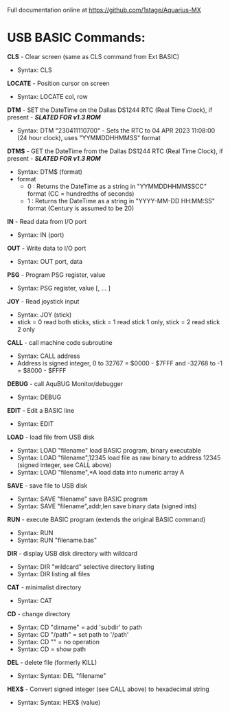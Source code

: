 Full documentation online at https://github.com/1stage/Aquarius-MX

# USB BASIC Commands: #

**CLS**    - Clear screen (same as CLS command from Ext BASIC)
 - Syntax: CLS <no arguments>

**LOCATE** - Position cursor on screen
 - Syntax: LOCATE col, row

**DTM** - SET the DateTime on the Dallas DS1244 RTC (Real Time Clock), if present - ***SLATED FOR v1.3 ROM***
 - Syntax: DTM "230411110700" - Sets the RTC to 04 APR 2023 11:08:00 (24 hour clock), uses "YYMMDDHHMMSS" format

**DTM$** - GET the DateTime from the Dallas DS1244 RTC (Real Time Clock), if present - ***SLATED FOR v1.3 ROM***
 - Syntax: DTM$ (format)
 - format
   - 0 : Returns the DateTime as a string in "YYMMDDHHMMSSCC" format (CC = hundredths of seconds)
   - 1 : Returns the DateTime as a string in "YYYY-MM-DD HH:MM:SS" format (Century is assumed to be 20)

**IN**    - Read data from I/O port
 - Syntax: IN (port)

**OUT**    - Write data to I/O port
 - Syntax: OUT port, data

**PSG**    - Program PSG register, value
 - Syntax: PSG register, value [, ... ]

**JOY**    - Read joystick input
 - Syntax: JOY (stick)
 - stick = 0 read both sticks, stick = 1 read stick 1 only, stick = 2 read stick 2 only

**CALL**   - call machine code subroutine
 - Syntax: CALL address
 - Address is signed integer,  0 to 32767  = $0000 - $7FFF and -32768 to -1 = $8000 - $FFFF

**DEBUG**  - call AquBUG Monitor/debugger
 - Syntax: DEBUG <no arguments>

**EDIT**   - Edit a BASIC line
 - Syntax: EDIT <line number>

**LOAD**   - load file from USB disk
 - Syntax: LOAD "filename"        load BASIC program, binary executable
 - Syntax: LOAD "filename",12345  load file as raw binary to address 12345 (signed integer, see CALL above)
 - Syntax: LOAD "filename",*A     load data into numeric array A

**SAVE**   - save file to USB disk
 - Syntax: SAVE "filename"             save BASIC program
 - Syntax: SAVE "filename",addr,len    save binary data (signed ints)

**RUN** - execute BASIC program (extends the original BASIC command)
 - Syntax: RUN
 - Syntax: RUN "filename.bas"
	
**DIR**    - display USB disk directory with wildcard
 - Syntax: DIR "wildcard"   selective directory listing
 - Syntax: DIR              listing all files

**CAT**    - minimalist directory
 - Syntax: CAT <no arguments>

**CD**     - change directory
 - Syntax: CD "dirname"  = add 'subdir' to path
 - Syntax: CD "/path"    = set path to '/path'
 - Syntax: CD ""         = no operation
 - Syntax: CD            = show path

**DEL**    - delete file (formerly KILL)
 - Syntax: Syntax: DEL "filename"
	
**HEX$**   - Convert signed integer (see CALL above) to hexadecimal string
 - Syntax: Syntax: HEX$ (value)
